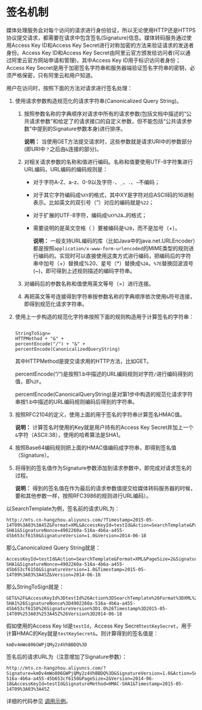 # 签名机制

媒体处理服务会对每个访问的请求进行身份验证，所以无论使用HTTP还是HTTPS协议提交请求，都需要在请求中包含签名\(Signature\)信息。媒体转码服务通过使用Access Key ID和Access Key Secret进行对称加密的方法来验证请求的发送者身份。Access Key ID和Access Key Secret由阿里云官方颁发给访问者\(可以通过阿里云官方网站申请和管理\)，其中Access Key ID用于标识访问者身份；Access Key Secret是用于加密签名字符串和服务器端验证签名字符串的密钥，必须严格保密，只有阿里云和用户知道。

用户在访问时，按照下面的方法对请求进行签名处理：

1.  使用请求参数构造规范化的请求字符串\(Canonicalized Query String\)。
    1.  按照参数名称的字典顺序对请求中所有的请求参数\(包括文档中描述的“公共请求参数”和给定了的请求接口的自定义参数，但不能包括“公共请求参数”中提到的Signature参数本身\)进行排序。

        **说明：** 当使用GET方法提交请求时，这些参数就是请求URI中的参数部分\(即URI中`？`之后由`&`连接的部分\)。

    2.  对相关请求参数的名称和值进行编码。名称和值要使用UTF-8字符集进行URL编码，URL编码的编码规则是：
        -   对于字符A-Z、a-z、0-9以及字符`-`、`_`、`.`、`~`不编码；
        -   对于其它字符编码成`%XY`的格式，其中XY是字符对应ASCII码的16进制表示。比如英文的双引号（”）对应的编码就是`%22`；
        -   对于扩展的UTF-8字符，编码成`%XY%ZA…`的格式；
        -   需要说明的是英文空格（ ）要被编码是`%20`，而不是加号（+）。

            **说明：** 一般支持URL编码的库（比如Java中的java.net.URLEncoder）都是按照`application/x-www-form-urlencoded`的MIME类型的规则进行编码的。实现时可以直接使用这类方式进行编码，把编码后的字符串中加号（+）替换成%20、星号（\*）替换成`%2A`，`%7E`替换回波浪号\(~\)，即可得到上述规则描述的编码字符串。

    3.  对编码后的参数名称和值使用英文等号（=）进行连接。
    4.  再把英文等号连接得到字符串按参数名称的字典顺序依次使用`&`符号连接，即得到规范化请求字符串。
2.  使用上一步构造的规范化字符串按照下面的规则构造用于计算签名的字符串：

    ```
    
    StringToSign=
    HTTPMethod + "&" +
    percentEncode("/") + "&" +
    percentEncode(CanonicalizedQueryString)
    ```

    其中HTTPMethod是提交请求用的HTTP方法，比如GET。

    percentEncode\(“/“\)是按照1.b中描述的URL编码规则对字符`/`进行编码得到的值，即`%2F`。

    percentEncode\(CanonicalQueryString\)是对第1步中构造的规范化请求字符串按1.b中描述的URL编码规则编码后得到的字符串。

3.  按照RFC2104的定义，使用上面的用于签名的字符串计算签名HMAC值。

    **说明：** 计算签名时使用的Key就是用户持有的Access Key Secret并加上一个`&`字符（ASCII:38），使用的哈希算法是SHA1。

4.  按照Base64编码规则把上面的HMAC值编码成字符串，即得到签名值（Signature）。
5.  将得到的签名值作为Signature参数添加到请求参数中，即完成对请求签名的过程。

    **说明：** 得到的签名值在作为最后的请求参数值提交给媒体转码服务器的时候，要和其他参数一样，按照RFC3986的规则进行URL编码）。


以SearchTemplate为例，签名前的请求URL为：

```
http://mts.cn-hangzhou.aliyuncs.com/?Timestamp=2015-05-14T09%3A03%3A45Z&Format=XML&AccessKeyId=testId&Action=SearchTemplate&PageSize=2&SignatureMethod=HMAC-SHA1&SignatureNonce=4902260a-516a-4b6a-a455-45b653cf6150&SignatureVersion=1.0&Version=2014-06-18
```

那么Canonicalized Query String就是：

```
AccessKeyId=testId&Action=SearchTemplate&Format=XML&PageSize=2&SignatureMethod=HMAC-SHA1&SignatureNonce=4902260a-516a-4b6a-a455-45b653cf6150&SignatureVersion=1.0&Timestamp=2015-05-14T09%3A03%3A45Z&Version=2014-06-18
```

那么StringToSign就是：

```
GET&%2F&AccessKeyId%3DtestId%26Action%3DSearchTemplate%26Format%3DXML%26PageSize%3D2%26SignatureMethod%3DHMAC-SHA1%26SignatureNonce%3D4902260a-516a-4b6a-a455-45b653cf6150%26SignatureVersion%3D1.0%26Timestamp%3D2015-05-14T09%253A03%253A45Z%26Version%3D2014-06-18
```

假如使用的Access Key Id是`testId`，Access Key Secret`testKeySecret`，用于计算HMAC的Key就是`testKeySecret&`，则计算得到的签名值是：

```
kmDv4mWo806GWPjQMy2z4VhBBDQ%3D
```

签名后的请求URL为（注意增加了Signature参数）：

```
http://mts.cn-hangzhou.aliyuncs.com/?Signature=kmDv4mWo806GWPjQMy2z4VhBBDQ%3D&SignatureVersion=1.0&Action=SearchTemplate&Format=XML&SignatureNonce=4902260a-516a-4b6a-a455-45b653cf6150&PageSize=2&Version=2014-06-18&AccessKeyId=testId&SignatureMethod=HMAC-SHA1&Timestamp=2015-05-14T09%3A03%3A45Z
```

详细的代码参见 [调用示例](/intl.zh-CN/API参考/调用方式/调用示例.md)。

